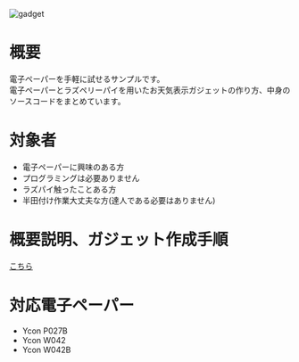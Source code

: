 ![gadget](https://simpart.github.io/epd-trial/img/gadget2.jpg)

# 概要
電子ペーパーを手軽に試せるサンプルです。<br>
電子ペーパーとラズペリーパイを用いたお天気表示ガジェットの作り方、中身のソースコードをまとめています。

# 対象者
- 電子ペーパーに興味のある方
- プログラミングは必要ありません
- ラズパイ触ったことある方
- 半田付け作業大丈夫な方(達人である必要はありません)

# 概要説明、ガジェット作成手順
[こちら](https://gitpitch.com/simpart/epd-trial/master?grs=github&t=sky)

# 対応電子ペーパー

- Ycon P027B
- Ycon W042
- Ycon W042B
